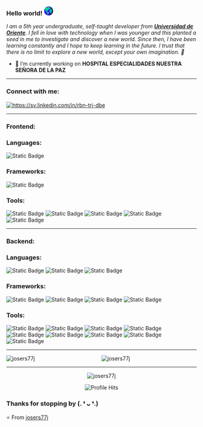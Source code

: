 ### Hello world!&nbsp;<img src="https://github.com/josers77j/josers77j/blob/main/assets/world.gif" width="24px">
<em>I am a 5th year undergraduate, self-taught developer from <a href="https://www.univo.edu.sv/"><b>Universidad de Oriente</b></a>. I fell in love with technology when I was younger and this planted a seed in me to investigate and discover a new world. Since then, I have been learning constantly and I hope to keep learning in the future. I trust that there is no limit to explore a new world, except your own imagination. 🚀</em>
<br/>

- 🔭 I’m currently working on **HOSPITAL ESPECIALIDADES NUESTRA SEÑORA DE LA PAZ**

---

<h3 align="left">Connect with me:</h3>
<p align="left">
  <a href="https://sv.linkedin.com/in/rbn-trj-dbe" target="blank">
    <img align="center" src="https://raw.githubusercontent.com/rahuldkjain/github-profile-readme-generator/master/src/images/icons/Social/linked-in-alt.svg" alt="https://sv.linkedin.com/in/rbn-trj-dbe" height="30" width="40" />
  </a>
</p>

---
### Frontend:
### Languages:
![Static Badge](https://img.shields.io/badge/JavaScript%20-%20?style=for-the-badge&logo=JavaScript&labelColor=%23000&color=%23F7DF1E)
### Frameworks:
![Static Badge](https://img.shields.io/badge/REACT%20-%20?style=for-the-badge&logo=react&labelColor=%23000&color=%2361DAFB)
### Tools:
![Static Badge](https://img.shields.io/badge/NODE%20-%20NODE?style=for-the-badge&logo=nodedotjs&labelColor=%23000&color=%23339933)
![Static Badge](https://img.shields.io/badge/BOOTSTRAP%20-%20?style=for-the-badge&logo=bootstrap&labelColor=%23000&color=%237952B3)
![Static Badge](https://img.shields.io/badge/CSS3%20-%20?style=for-the-badge&logo=css3&labelColor=%23000&color=%231572B6)
![Static Badge](https://img.shields.io/badge/HTML5%20-%20?style=for-the-badge&logo=html5&labelColor=%23000&color=%23E34F26)
![Static Badge](https://img.shields.io/badge/POSTMAN%20-%20?style=for-the-badge&logo=postman&labelColor=%23000&color=%23FF6C37)

---

### Backend:
### Languages:
![Static Badge](https://img.shields.io/badge/TYPESCRIPT%20-%20?style=for-the-badge&logo=TYPESCRIPT&labelColor=%23000&color=%233178C6)
![Static Badge](https://img.shields.io/badge/PHP%20-%20?style=for-the-badge&logo=PHP&labelColor=%23000&color=%23777BB4)
![Static Badge](https://img.shields.io/badge/JAVA%20-%20?style=for-the-badge&logo=buymeacoffee&labelColor=%23000&color=%23f09323)
### Frameworks:
![Static Badge](https://img.shields.io/badge/EXPRESSJS%20-%20?style=for-the-badge&logo=express&labelColor=%23000&color=%23000000)
![Static Badge](https://img.shields.io/badge/NESTJS%20-%20?style=for-the-badge&logo=nestjs&labelColor=%23000&color=%23E0234E)
![Static Badge](https://img.shields.io/badge/SPRING%20BOOT%20-%20?style=for-the-badge&logo=springboot&labelColor=%23000&color=%236DB33F)
![Static Badge](https://img.shields.io/badge/LARAVEL%20-%20?style=for-the-badge&logo=laravel&labelColor=%23000&color=%23FF2D20)

### Tools:
![Static Badge](https://img.shields.io/badge/NODE%20-%20NODE?style=for-the-badge&logo=nodedotjs&labelColor=%23000&color=%23339933)
![Static Badge](https://img.shields.io/badge/AWS%20-%20?style=for-the-badge&logo=amazonaws&labelColor=%23000&color=%23232F3E)
![Static Badge](https://img.shields.io/badge/DOCKER%20-%20?style=for-the-badge&logo=docker&labelColor=%23000&color=%232496ED)
![Static Badge](https://img.shields.io/badge/GIT%20-%20?style=for-the-badge&logo=git&labelColor=%23000&color=%23F05032)
![Static Badge](https://img.shields.io/badge/GITHUB%20-%20?style=for-the-badge&logo=github&labelColor=%23000&color=%23181717)
![Static Badge](https://img.shields.io/badge/LINUX%20-%20?style=for-the-badge&logo=linux&labelColor=%23000&color=%23FCC624)
![Static Badge](https://img.shields.io/badge/MARIADB%20-%20?style=for-the-badge&logo=mariadb&labelColor=%23000&color=%23003545)
![Static Badge](https://img.shields.io/badge/MYSQL%20-%20?style=for-the-badge&logo=mysql&labelColor=%23000&color=%234479A1)
![Static Badge](https://img.shields.io/badge/JWT%20-%20jet?style=for-the-badge&logo=jsonwebtokens&labelColor=%23000000&color=%23000000)


---

<p align="left">
  <img align="left" src="https://github-readme-stats.vercel.app/api/top-langs?username=josers77j&show_icons=true&locale=en&layout=compact" alt="josers77j" />
</p>

<p align="center">
  <img src="https://github-readme-stats.vercel.app/api?username=josers77j&show_icons=true&locale=en" alt="josers77j" />
</p>

---

<p align="center">
  <img src="https://github-readme-streak-stats.herokuapp.com/?user=josers77j&" alt="josers77j" />
</p>

<p align="center"><img alt="Profile Hits" src="https://hits.seeyoufarm.com/api/count/incr/badge.svg?url=https%3A%2F%2Fgithub.com%2Frajput2107%2F" /></p>

### Thanks for stopping by (. ❛ ᴗ ❛.)<br/>

⭐️ From [josers77j](https://github.com/josers77j)

